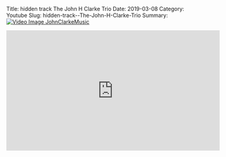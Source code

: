 Title: hidden track  The John H Clarke Trio
Date: 2019-03-08
Category: Youtube
Slug: hidden-track--The-John-H-Clarke-Trio
Summary: <a href="/hidden-track--The-John-H-Clarke-Trio.html/"><img src="https://i.ytimg.com/vi/Tka-G9tZ2F8/hqdefault.jpg" alt="Video Image JohnClarkeMusic"></a>

<iframe width="560" height="315" src="https://www.youtube.com/embed/Tka-G9tZ2F8" title="YouTube video player" frameborder="0" allow="accelerometer; autoplay; clipboard-write; encrypted-media; gyroscope; picture-in-picture" allowfullscreen></iframe>

